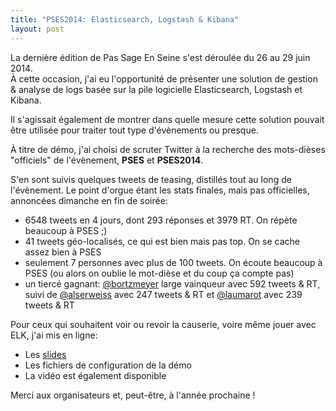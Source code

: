 ```yaml
---
title: "PSES2014: Elasticsearch, Logstash & Kibana"
layout: post
---
```


La dernière édition de Pas Sage En Seine s'est déroulée du 26 au 29 juin 2014.  
À cette occasion, j'ai eu l'opportunité de présenter une solution de gestion & analyse de logs basée sur la pile logicielle Elasticsearch, Logstash et Kibana.

Il s'agissait également de montrer dans quelle mesure cette solution pouvait être utilisée pour traiter tout type d'évènements ou presque.

<!-- -->

À titre de démo, j'ai choisi de scruter Twitter à la recherche des mots-dièses "officiels" de l'évènement, **PSES** et **PSES2014**.

S'en sont suivis quelques tweets de teasing, distillés tout au long de l'évènement. Le point d'orgue étant les stats finales, mais pas officielles, annoncées dimanche en fin de soirée:

* 6548 tweets en 4 jours, dont 293 réponses et 3979 RT. On répète beaucoup à PSES ;)
* 41 tweets géo-localisés, ce qui est bien mais pas top. On se cache assez bien à PSES
* seulement 7 personnes avec plus de 100 tweets. On écoute beaucoup à PSES (ou alors on oublie le mot-dièse et du coup ça compte pas)
* un tiercé gagnant: [@bortzmeyer](https://www.twitter.com/bortzmeyer) large vainqueur avec 592 tweets & RT, suivi de [@alserweiss](https://www.twitter.com/alserweiss) avec 247 tweets & RT et [@laumarot](https://www.twitter.com/laumarot) avec 239 tweets & RT

Pour ceux qui souhaitent voir ou revoir la causerie, voire même jouer avec ELK, j'ai mis en ligne:

* Les [slides](//publications.jbfavre.org/talks/PSES2014/ELK-Elasticsearch-Logstash-Kibana/)
* Les fichiers de configuration de la démo
* La vidéo est également disponible

Merci aux organisateurs et, peut-être, à l'année prochaine !
